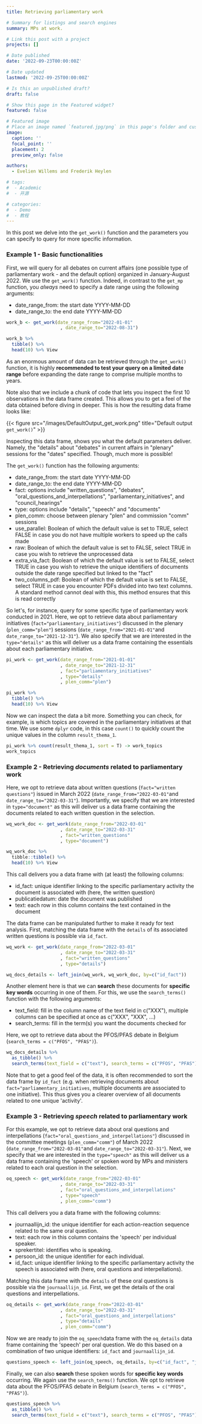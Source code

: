 ```yaml
---
title: Retrieving parliamentary work

# Summary for listings and search engines
summary: MPs at work. 

# Link this post with a project
projects: []

# Date published
date: '2022-09-23T00:00:00Z'

# Date updated
lastmod: '2022-09-25T00:00:00Z'

# Is this an unpublished draft?
draft: false

# Show this page in the Featured widget?
featured: false

# Featured image
# Place an image named `featured.jpg/png` in this page's folder and customize its options here.
image:
  caption: ''
  focal_point: ''
  placement: 2
  preview_only: false

authors:
  - Evelien Willems and Frederik Heylen

# tags:
#  - Academic
#  - 开源

# categories:
#  - Demo
#  - 教程
---
```



In this post we delve into the `get_work()` function and the  parameters you can specify to query for more specific information.

### Example 1 - Basic functionalities

First, we will query for all debates on current affairs (one possible type of parliamentary work - and the default option) organized in January-August 2022. We use the `get_work()` function. Indeed, in contrast to the `get_mp` function, you *always* need to specify a date range using the following arguments:

* date_range_from: the start date YYYY-MM-DD
* date_range_to: the end date YYYY-MM-DD

```r
work_b <- get_work(date_range_from="2022-01-01"
                    , date_range_to="2022-08-31")
```
```r
work_b %>%
  tibble() %>%
  head(10) %>% View
```

As an enormous amount of data can be retrieved through the `get_work()` function, it is highly **recommended to test your query on a limited date range** before expanding the date range to comprise multiple months to years.

Note also that we include a chunk of code that lets you inspect the first 10 observations in the data frame created. This allows you to get a feel of the data obtained before diving in deeper. This is how the resulting data frame looks like: 

{{< figure src="/images/DefaultOutput_get_work.png" title="Default output `get_work()`" >}}

Inspecting this data frame, shows you what the default parameters deliver. Namely, the "details" about "debates" in current affairs in "plenary" sessions for the "dates" specified. Though, much more is possible!

The `get_work()` function has the following arguments:

* date_range_from: the start date YYYY-MM-DD
* date_range_to: the end date YYYY-MM-DD
* fact: options include "written_questions", "debates", "oral_questions_and_interpellations", "parliamentary_initiatives", and "council_hearings"
* type: options include "details", "speech" and "documents"
* plen_comm: choose between plenary "plen" and commission "comm" sessions
* use_parallel: Boolean of which the default value is set to TRUE, select FALSE in case you do not have multiple workers to speed up the calls made
* raw: Boolean of which the default value is set to FALSE, select TRUE in case you wish to retrieve the unprocessed data
* extra_via_fact: Boolean of which the default value is set to FALSE, select TRUE in case you wish to retrieve the unique identifiers of documents outside the date range specified but linked to the "fact"
* two_columns_pdf: Boolean of which the default value is set to FALSE, select TRUE in case you encounter PDFs divided into two text columns. A standard method cannot deal with this, this method ensures that this is read correctly

So let's, for instance, query for some specific type of parliamentary work conducted in 2021. Here, we opt to retrieve data about parliamentary initiatives (`fact="parliamentary_initiatives"`) discussed in the plenary (`plen_comm="plen"`) sessions (`date_range_from="2021-01-01"`and `date_range_to="2021-12-31"`). We also specify that we are interested in the `type="details"` as this will deliver us a data frame containing the essentials about each parliamentary initiative. 

```r
pi_work <- get_work(date_range_from="2021-01-01"
                    , date_range_to="2021-12-31"
                    , fact="parliamentary_initiatives"
                    , type="details"
                    , plen_comm="plen")
```
```r
pi_work %>%
  tibble() %>%
  head(10) %>% View
```

Now we can inspect the data a bit more. Something you can check, for example, is which topics are covered in the parliamentary initiatives at that time. We use some `dplyr` code, in this case `count()` to quickly count the unique values in the column `result_thema_1`.

```r
pi_work %>% count(result_thema_1, sort = T) -> work_topics
work_topics
```

### Example 2 - Retrieving *documents* related to parliamentary work

Here, we opt to retrieve data about written questions (`fact="written questions"`) issued in March 2022 (`date_range_from="2022-03-01"`and `date_range_to="2022-03-31"`). Importantly, we specify that we are interested in `type="document"` as this will deliver us a data frame containing the documents related to each written question in the selection.

```r
wq_work_doc <- get_work(date_range_from="2022-03-01"
                    , date_range_to="2022-03-31"
                    , fact="written_questions"
                    , type="document")  
```
```r
wq_work_doc %>%
  tibble::tibble() %>%
  head(10) %>% View
```

This call delivers you a data frame with (at least) the following columns:

* id_fact: unique identifier linking to the specific parliamentary activity the document is associated with (here, the written question)
* publicatiedatum: date the document was published
* text: each row in this column contains the text contained in the document

The data frame can be manipulated further to make it ready for text analysis. First, matching the data frame with the `details` of its associated written questions is possible via `id_fact`.

```r
wq_work <- get_work(date_range_from="2022-03-01"
                    , date_range_to="2022-03-31"
                    , fact="written_questions"
                    , type="details")  
```

```r
wq_docs_details <- left_join(wq_work, wq_work_doc, by=c("id_fact")) 
```

Another element here is that we can **search** these documents for **specific key words** occurring in one of them. For this, we use the `search_terms()` function with the following arguments: 

* text_field: fill in the column name of the text field in c("XXX"), multiple columns can be specified at once as c("XXX", "XXX", ...)
* search_terms: fill in the term(s) you want the documents checked for 

Here, we opt to retrieve data about the PFOS/PFAS debate in Belgium (`search_terms = c("PFOS", "PFAS")`).

```r
wq_docs_details %>%
  as_tibble() %>%
  search_terms(text_field = c("text"), search_terms = c("PFOS", "PFAS")) -> PFOS
```

Note that to get a good feel of the data, it is often recommended to sort the data frame by `id_fact` (e.g. when retrieving documents about `fact="parliamentary_initiatives`, multiple documents are associated to one initiative). This thus gives you a clearer overview of all documents related to one unique 'activity'. 

### Example 3 - Retrieving *speech* related to parliamentary work

For this example, we opt to retrieve data about oral questions and interpellations (`fact="oral_questions_and_interpellations"`) discussed in the committee meetings (`plen_comm="comm"`) of March 2022 (`date_range_from="2022-03-01"`and `date_range_to="2022-03-31"`). Next, we specify that we are interested in the `type="speech"` as this will deliver us a data frame containing the 'speech' or spoken word by MPs and ministers related to each oral question in the selection. 

```r
oq_speech <- get_work(date_range_from="2022-03-01"
                    , date_range_to="2022-03-31"
                    , fact="oral_questions_and_interpellations"
                    , type="speech"
                    , plen_comm="comm") 
```

This call delivers you a data frame with the following columns:
* journaallijn_id: the unique identifier for each action-reaction sequence related to the same oral question.
* text: each row in this column contains the 'speech' per individual speaker.
* sprekertitel: identifies who is speaking.
* persoon_id: the unique identifier for each individual.
* id_fact: unique identifier linking to the specific parliamentary activity the speech is associated with (here, oral questions and interpellations).

Matching this data frame with the `details` of these oral questions is possible via the `journaallijn_id`. First, we get the details of the oral questions and interpellations.

```r
oq_details <- get_work(date_range_from="2022-03-01"
                    , date_range_to="2022-03-31"
                    , fact="oral_questions_and_interpellations"
                    , type="details"
                    , plen_comm="comm") 
```
Now we are ready to join the `oq_speech`data frame with the `oq_details` data frame containing the 'speech' per oral question. We do this based on a combination of two unique identifiers: `id_fact` and `journaallijn_id`.

```r
questions_speech <- left_join(oq_speech, oq_details, by=c("id_fact", "journaallijn_id")) 
```

Finally, we can also **search** these spoken words for **specific key words** occurring. We again use the `search_terms()` function. We opt to retrieve data about the PFOS/PFAS debate in Belgium (`search_terms = c("PFOS", "PFAS")`). 

```r
questions_speech %>%
  as_tibble() %>%
  search_terms(text_field = c("text"), search_terms = c("PFOS", "PFAS")) -> PFAS_oq
```

